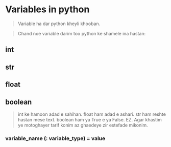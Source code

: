 # Variables in python

>Variable ha dar python kheyli khooban.

>Chand noe variable darim too python ke shamele ina hastan:
## int
## str
## float
## boolean

>int ke hamoon adad e sahihan.
>float ham adad e ashari. 
>str ham reshte hastan mese text.
>boolean ham ya True e ya False.
>EZ.
>Agar khastim ye motoghayer tarif konim az ghaedeye zir estefade mikonim.
### variable_name (: variable_type) = value